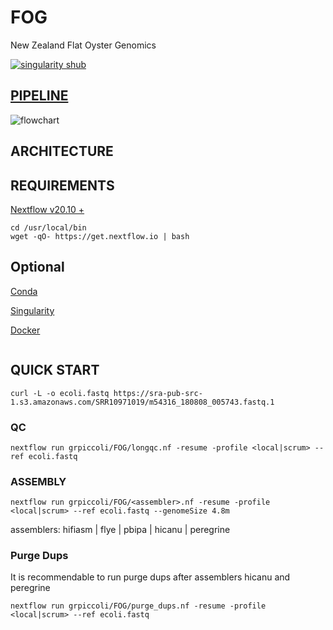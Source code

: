 # FOG
New Zealand Flat Oyster Genomics

[![singularity shub](https://www.singularity-hub.org/static/img/hosted-singularity--hub-%23e32929.svg)](https://singularity-hub.org/collections/5003)

## [PIPELINE](https://kiwiepic.github.io/FOG/pages/flowchart.html)

![flowchart](https://kiwiepic.github.io/FOG/pages/flowchart.png)

## ARCHITECTURE

## REQUIREMENTS

[Nextflow v20.10 +](https://www.nextflow.io/docs/latest/getstarted.html)
```
cd /usr/local/bin
wget -qO- https://get.nextflow.io | bash
```

## Optional

[Conda]()

[Singularity](https://sylabs.io/guides/3.0/user-guide/installation.html)

[Docker]()
```

```

## QUICK START

```
curl -L -o ecoli.fastq https://sra-pub-src-1.s3.amazonaws.com/SRR10971019/m54316_180808_005743.fastq.1
```

### QC
```
nextflow run grpiccoli/FOG/longqc.nf -resume -profile <local|scrum> --ref ecoli.fastq
```
### ASSEMBLY
```
nextflow run grpiccoli/FOG/<assembler>.nf -resume -profile <local|scrum> --ref ecoli.fastq --genomeSize 4.8m
```
assemblers: hifiasm | flye | pbipa | hicanu | peregrine

### Purge Dups

It is recommendable to run purge dups after assemblers hicanu and peregrine

```
nextflow run grpiccoli/FOG/purge_dups.nf -resume -profile <local|scrum> --ref ecoli.fastq
```